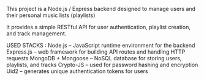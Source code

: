 This project is a Node.js / Express backend designed to manage users and their personal music lists (playlists)

It provides a simple RESTful API for user authentication, playlist creation, and track management.

USED STACKS :
Node.js – JavaScript runtime environment for the backend
Express.js – web framework for building API routes and handling HTTP requests
MongoDB + Mongoose – NoSQL database for storing users, playlists, and tracks
Crypto-JS – used for password hashing and encryption
Uid2 – generates unique authentication tokens for users
